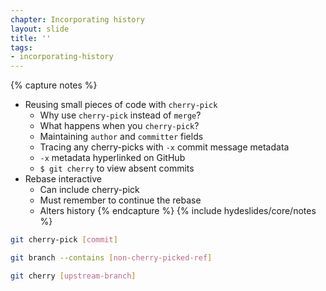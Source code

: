 ```yaml
---
chapter: Incorporating history
layout: slide
title: ''
tags:
- incorporating-history
---
```


{% capture notes %}
* Reusing small pieces of code with `cherry-pick`
	* Why use `cherry-pick` instead of `merge`?
	* What happens when you `cherry-pick`?
	* Maintaining `author` and `committer` fields
	* Tracing any cherry-picks with `-x` commit message metadata
	* `-x` metadata hyperlinked on GitHub
	* `$ git cherry` to view absent commits
* Rebase interactive
	* Can include cherry-pick
	* Must remember to continue the rebase
	* Alters history
{% endcapture %}
{% include hydeslides/core/notes %}

```bash
git cherry-pick [commit]

git branch --contains [non-cherry-picked-ref]

git cherry [upstream-branch]
```

